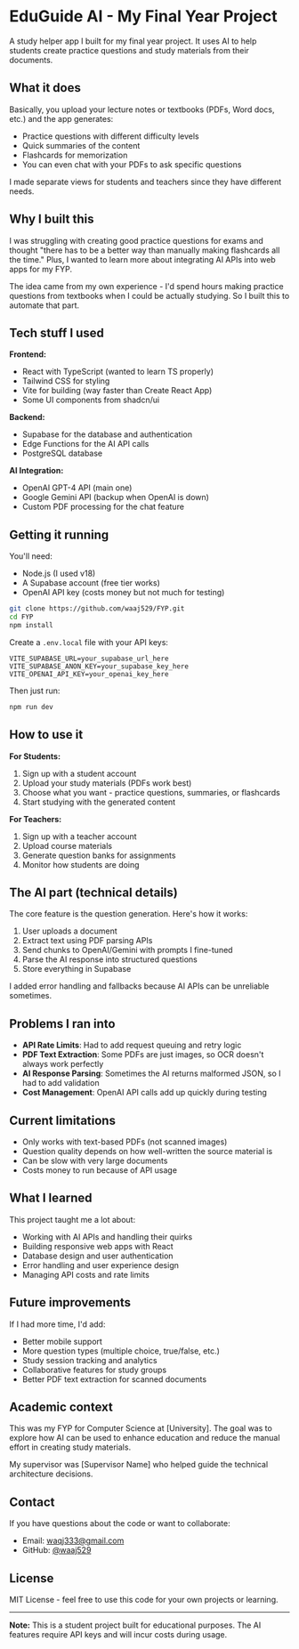 # EduGuide AI - My Final Year Project

A study helper app I built for my final year project. It uses AI to help students create practice questions and study materials from their documents.

## What it does

Basically, you upload your lecture notes or textbooks (PDFs, Word docs, etc.) and the app generates:
- Practice questions with different difficulty levels
- Quick summaries of the content
- Flashcards for memorization
- You can even chat with your PDFs to ask specific questions

I made separate views for students and teachers since they have different needs.

## Why I built this

I was struggling with creating good practice questions for exams and thought "there has to be a better way than manually making flashcards all the time." Plus, I wanted to learn more about integrating AI APIs into web apps for my FYP.

The idea came from my own experience - I'd spend hours making practice questions from textbooks when I could be actually studying. So I built this to automate that part.

## Tech stuff I used

**Frontend:**
- React with TypeScript (wanted to learn TS properly)
- Tailwind CSS for styling
- Vite for building (way faster than Create React App)
- Some UI components from shadcn/ui

**Backend:**
- Supabase for the database and authentication
- Edge Functions for the AI API calls
- PostgreSQL database

**AI Integration:**
- OpenAI GPT-4 API (main one)
- Google Gemini API (backup when OpenAI is down)
- Custom PDF processing for the chat feature

## Getting it running

You'll need:
- Node.js (I used v18)
- A Supabase account (free tier works)
- OpenAI API key (costs money but not much for testing)

```bash
git clone https://github.com/waaj529/FYP.git
cd FYP
npm install
```

Create a `.env.local` file with your API keys:
```
VITE_SUPABASE_URL=your_supabase_url_here
VITE_SUPABASE_ANON_KEY=your_supabase_key_here
VITE_OPENAI_API_KEY=your_openai_key_here
```

Then just run:
```bash
npm run dev
```

## How to use it

**For Students:**
1. Sign up with a student account
2. Upload your study materials (PDFs work best)
3. Choose what you want - practice questions, summaries, or flashcards
4. Start studying with the generated content

**For Teachers:**
1. Sign up with a teacher account  
2. Upload course materials
3. Generate question banks for assignments
4. Monitor how students are doing

## The AI part (technical details)

The core feature is the question generation. Here's how it works:

1. User uploads a document
2. Extract text using PDF parsing APIs
3. Send chunks to OpenAI/Gemini with prompts I fine-tuned
4. Parse the AI response into structured questions
5. Store everything in Supabase

I added error handling and fallbacks because AI APIs can be unreliable sometimes.

## Problems I ran into

- **API Rate Limits**: Had to add request queuing and retry logic
- **PDF Text Extraction**: Some PDFs are just images, so OCR doesn't always work perfectly
- **AI Response Parsing**: Sometimes the AI returns malformed JSON, so I had to add validation
- **Cost Management**: OpenAI API calls add up quickly during testing

## Current limitations

- Only works with text-based PDFs (not scanned images)
- Question quality depends on how well-written the source material is
- Can be slow with very large documents
- Costs money to run because of API usage

## What I learned

This project taught me a lot about:
- Working with AI APIs and handling their quirks
- Building responsive web apps with React
- Database design and user authentication
- Error handling and user experience design
- Managing API costs and rate limits

## Future improvements

If I had more time, I'd add:
- Better mobile support
- More question types (multiple choice, true/false, etc.)
- Study session tracking and analytics
- Collaborative features for study groups
- Better PDF text extraction for scanned documents

## Academic context

This was my FYP for Computer Science at [University]. The goal was to explore how AI can be used to enhance education and reduce the manual effort in creating study materials.

My supervisor was [Supervisor Name] who helped guide the technical architecture decisions.

## Contact

If you have questions about the code or want to collaborate:
- Email: waqj333@gmail.com
- GitHub: [@waaj529](https://github.com/waaj529)

## License

MIT License - feel free to use this code for your own projects or learning.

---

**Note:** This is a student project built for educational purposes. The AI features require API keys and will incur costs during usage.

